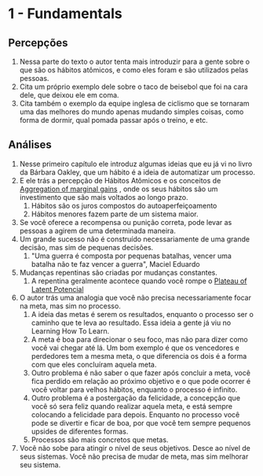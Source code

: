 # 1 - Fundamentals

## Percepções

1. Nessa parte do texto o autor tenta mais introduzir para a gente sobre o que são os hábitos atômicos, e como eles foram e são utilizados pelas pessoas.
1. Cita um próprio exemplo dele sobre o taco de beisebol que foi na cara dele, que deixou ele em coma.
1. Cita também o exemplo da equipe inglesa de ciclismo que se tornaram uma das melhores do mundo apenas mudando simples coisas, como forma de dormir, qual pomada passar após o treino, e etc.

## Análises

1. Nesse primeiro capítulo ele introduz algumas ideias que eu já vi no livro da Bárbara Oakley, que um hábito é a ideia de automatizar um processo.
1. E ele trás a percepção de Hábitos Atômicos e os conceitos de [Aggregation of marginal gains](src/Books/Atomic%20Habits/Concepts/Aggregation%20of%20marginal%20gains.md) , onde os seus hábitos são um investimento que são mais voltados ao longo prazo.
   1. Hábitos são os juros compostos do autoaperfeiçoamento
   1. Hábitos menores fazem parte de um sistema maior.
1. Se você oferece a recompensa ou punição correta, pode levar as pessoas a agirem de uma determinada maneira.
1. Um grande sucesso não é construído necessariamente de uma grande decisão, mas sim de pequenas decisões.
   1. "Uma guerra é composta por pequenas batalhas, vencer uma batalha não te faz vencer a guerra", Maciel Eduardo
1. Mudanças repentinas são criadas por mudanças constantes.
   1. A repentina geralmente acontece quando você rompe o [Plateau of Latent Potencial](src/Books/Atomic%20Habits/Concepts/Plateau%20of%20Latent%20Potencial.md)
1. O autor trás uma analogia que você não precisa necessariamente focar na meta, mas sim no processo. 
   1. A ideia das metas é serem os resultados, enquanto o processo ser o caminho que te leva ao resultado. Essa ideia a gente já viu no Learning How To Learn.
   1. A meta é boa para direcionar o seu foco, mas não para dizer como você vai chegar até lá. Um bom exemplo é que os vencedores e perdedores tem a mesma meta, o que diferencia os dois é a forma com que eles concluíram aquela meta.
   1. Outro problema é não saber o que fazer após concluir a meta, você fica perdido em relação ao próximo objetivo e o que pode ocorrer é você voltar para velhos hábitos, enquanto o processo é infinito.
   1. Outro problema é a postergação da felicidade, a concepção que você só sera feliz quando realizar aquela meta, e está sempre colocando a felicidade para depois. Enquanto no processo você pode se divertir e ficar de boa, por que você tem sempre pequenos upsides de diferentes formas.
   1. Processos são mais concretos que metas.
1. Você não sobe para atingir o nível de seus objetivos. Desce ao nível de seus sistemas. Você não precisa de mudar de meta, mas sim melhorar seu sistema.
